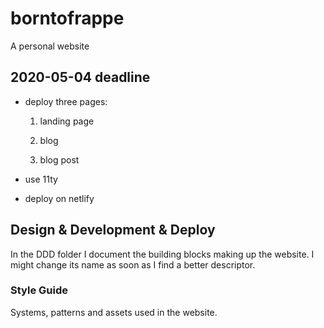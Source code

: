 # borntofrappe

A personal website

## 2020-05-04 deadline

- deploy three pages:

  1. landing page

  1. blog

  1. blog post

- use 11ty

- deploy on netlify

## Design & Development & Deploy

In the DDD folder I document the building blocks making up the website. I might change its name as soon as I find a better descriptor.

### Style Guide

Systems, patterns and assets used in the website.
